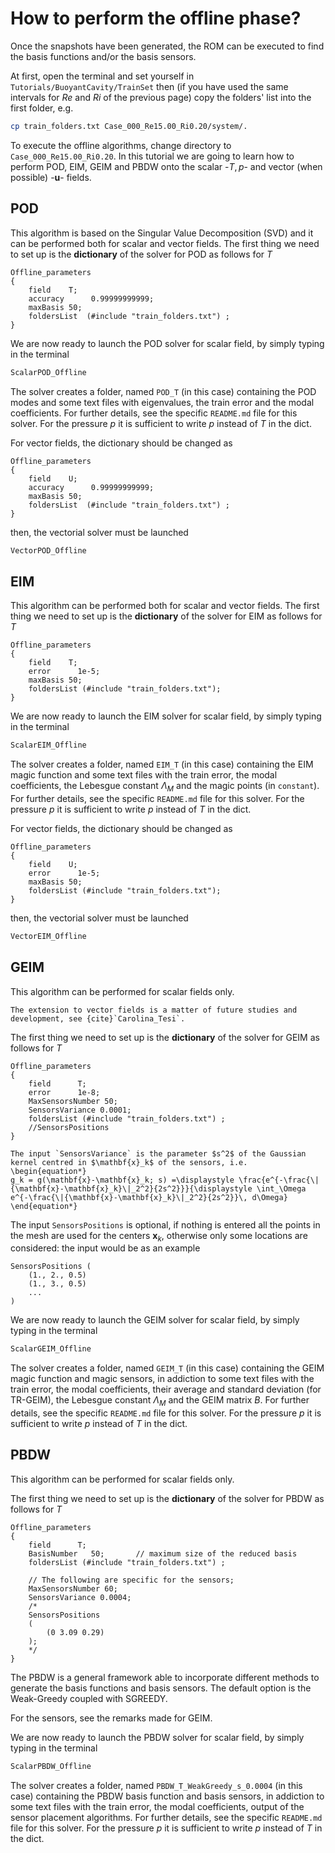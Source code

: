 # How to perform the offline phase?

Once the snapshots have been generated, the ROM can be executed to find the basis functions and/or the basis sensors.

At first, open the terminal and set yourself in `Tutorials/BuoyantCavity/TrainSet` then (if you have used the same intervals for $Re$ and $Ri$ of the previous page) copy the folders' list into the first folder, e.g.
```bash
cp train_folders.txt Case_000_Re15.00_Ri0.20/system/.
```
To execute the offline algorithms, change directory to `Case_000_Re15.00_Ri0.20`. In this tutorial we are going to learn how to perform POD, EIM, GEIM and PBDW onto the scalar -$T, p$- and vector (when possible) -$\mathbf{u}$- fields.

## POD
This algorithm is based on the Singular Value Decomposition (SVD) and it can be performed both for scalar and vector fields. The first thing we need to set up is the **dictionary** of the solver for POD as follows for $T$
```
Offline_parameters
{
    field    T;
    accuracy      0.99999999999;
    maxBasis 50;
    foldersList  (#include "train_folders.txt") ;
} 
```
We are now ready to launch the POD solver for scalar field, by simply typing in the terminal
```bash
ScalarPOD_Offline
```
The solver creates a folder, named `POD_T` (in this case) containing the POD modes and some text files with eigenvalues, the train error and the modal coefficients. For further details, see the specific `README.md` file for this solver. For the pressure $p$ it is sufficient to write *p* instead of *T* in the dict.

For vector fields, the dictionary should be changed as
```
Offline_parameters
{
    field    U;
    accuracy      0.99999999999;
    maxBasis 50;
    foldersList  (#include "train_folders.txt") ;
} 
```
then, the vectorial solver must be launched
```bash
VectorPOD_Offline
```

## EIM
This algorithm can be performed both for scalar and vector fields. The first thing we need to set up is the **dictionary** of the solver for EIM as follows for $T$
```
Offline_parameters
{
    field    T;
    error      1e-5;
    maxBasis 50;
    foldersList (#include "train_folders.txt");
} 
```
We are now ready to launch the EIM solver for scalar field, by simply typing in the terminal
```bash
ScalarEIM_Offline
```
The solver creates a folder, named `EIM_T` (in this case) containing the EIM magic function and some text files with the train error, the modal coefficients, the Lebesgue constant $\Lambda_M$ and the magic points (in `constant`). For further details, see the specific `README.md` file for this solver. For the pressure $p$ it is sufficient to write *p* instead of *T* in the dict.

For vector fields, the dictionary should be changed as
```
Offline_parameters
{
    field    U;
    error      1e-5;
    maxBasis 50;
    foldersList (#include "train_folders.txt");
} 
```
then, the vectorial solver must be launched
```bash
VectorEIM_Offline
```

## GEIM
This algorithm can be performed for scalar fields only. 

```{note}
The extension to vector fields is a matter of future studies and development, see {cite}`Carolina_Tesi`.
```

The first thing we need to set up is the **dictionary** of the solver for GEIM as follows for $T$
```
Offline_parameters
{
    field      T;
    error      1e-8;
    MaxSensorsNumber 50;
    SensorsVariance 0.0001;
    foldersList (#include "train_folders.txt") ;
    //SensorsPositions
} 
```
```{note}
The input `SensorsVariance` is the parameter $s^2$ of the Gaussian kernel centred in $\mathbf{x}_k$ of the sensors, i.e.
\begin{equation*}
g_k = g(\mathbf{x}-\mathbf{x}_k; s) =\displaystyle \frac{e^{-\frac{\|{\mathbf{x}-\mathbf{x}_k}\|_2^2}{2s^2}}}{\displaystyle \int_\Omega e^{-\frac{\|{\mathbf{x}-\mathbf{x}_k}\|_2^2}{2s^2}}\, d\Omega}
\end{equation*}
```
The input `SensorsPositions` is optional, if nothing is entered all the points in the mesh are used for the centers $\mathbf{x}_k$, otherwise only some locations are considered: the input would be as an example
```
SensorsPositions (
    (1., 2., 0.5)
    (1., 3., 0.5)
    ...
)
```
We are now ready to launch the GEIM solver for scalar field, by simply typing in the terminal
```bash
ScalarGEIM_Offline
```
The solver creates a folder, named `GEIM_T` (in this case) containing the GEIM magic function and magic sensors, in addiction to some text files with the train error, the modal coefficients, their average and standard deviation (for TR-GEIM), the Lebesgue constant $\Lambda_M$ and the GEIM matrix $B$. For further details, see the specific `README.md` file for this solver. For the pressure $p$ it is sufficient to write *p* instead of *T* in the dict.

## PBDW
This algorithm can be performed for scalar fields only. 

The first thing we need to set up is the **dictionary** of the solver for PBDW as follows for $T$
```
Offline_parameters
{
    field      T;
    BasisNumber   50;       // maximum size of the reduced basis
    foldersList (#include "train_folders.txt") ;
    
    // The following are specific for the sensors;
    MaxSensorsNumber 60;    
    SensorsVariance 0.0004;
    /*
    SensorsPositions 
    (
		(0 3.09 0.29) 
	);
    */
} 
```
The PBDW is a general framework able to incorporate different methods to generate the basis functions and basis sensors. The default option is the Weak-Greedy coupled with SGREEDY.

For the sensors, see the remarks made for GEIM.

We are now ready to launch the PBDW solver for scalar field, by simply typing in the terminal
```bash
ScalarPBDW_Offline
```
The solver creates a folder, named `PBDW_T_WeakGreedy_s_0.0004` (in this case) containing the PBDW basis function and basis sensors, in addiction to some text files with the train error, the modal coefficients, output of the sensor placement algorithms. For further details, see the specific `README.md` file for this solver. For the pressure $p$ it is sufficient to write *p* instead of *T* in the dict.